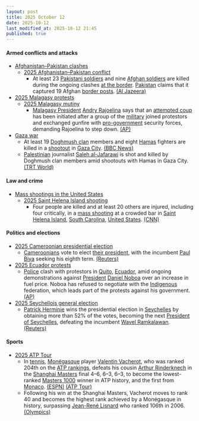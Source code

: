 ```yaml
---
layout: post
title: 2025 October 12
date: 2025-10-12
last_modified_at: 2025-10-12 21:45
published: true
---
```



#### Armed conflicts and attacks

* [Afghanistan–Pakistan clashes](https://en.wikipedia.org/wiki/Afghanistan%E2%80%93Pakistan_clashes_%282024%E2%80%93present%29 "Afghanistan–Pakistan clashes (2024–present)")
  * [2025 Afghanistan–Pakistan conflict](https://en.wikipedia.org/wiki/2025_Afghanistan%E2%80%93Pakistan_conflict "2025 Afghanistan–Pakistan conflict")
    * At least 23 [Pakistani soldiers](https://en.wikipedia.org/wiki/Pakistan_Army "Pakistan Army") and nine [Afghan soldiers](https://en.wikipedia.org/wiki/Afghan_Army "Afghan Army") are killed during the ongoing clashes [at the border](https://en.wikipedia.org/wiki/Durand_Line "Durand Line"). [Pakistan](https://en.wikipedia.org/wiki/Pakistan "Pakistan") claims that it captured 19 Afghan [border posts](https://en.wikipedia.org/wiki/Border_checkpoint "Border checkpoint"). [(Al Jazeera)](https://www.aljazeera.com/news/2025/10/12/taliban-pakistani-forces-trade-heavy-fire-along-afghanistan-border)
* [2025 Malagasy protests](https://en.wikipedia.org/wiki/2025_Malagasy_protests "2025 Malagasy protests")
  * [2025 Malagasy mutiny](https://en.wikipedia.org/wiki/2025_Malagasy_mutiny "2025 Malagasy mutiny")
    * [Malagasy President](https://en.wikipedia.org/wiki/Malagasy_President "Malagasy President") [Andry Rajoelina](https://en.wikipedia.org/wiki/Andry_Rajoelina "Andry Rajoelina") says that an [attempted coup](https://en.wikipedia.org/wiki/Coup_d%27%C3%A9tat "Coup d'état") has been initiated after a group of the [military](https://en.wikipedia.org/wiki/Madagascar_Armed_Forces "Madagascar Armed Forces") joined protestors and exchanged gunfire with [pro-government](https://en.wikipedia.org/wiki/Politics_of_Madagascar "Politics of Madagascar") security forces, demanding Rajoelina to step down. [(AP)](https://apnews.com/article/madagascar-protests-attempted-coup-e6dd29a429e06362efd238cfac7270d0)
* [Gaza war](https://en.wikipedia.org/wiki/Gaza_war "Gaza war")
  * At least 19 [Doghmush clan](https://en.wikipedia.org/wiki/Doghmush_clan "Doghmush clan") members and eight [Hamas](https://en.wikipedia.org/wiki/Hamas "Hamas") fighters are killed in a [shootout](https://en.wikipedia.org/wiki/Shootout "Shootout") in [Gaza City](https://en.wikipedia.org/wiki/Gaza_City "Gaza City"). [(BBC News)](https://www.bbc.com/news/articles/cg5e551j593o)
  * [Palestinian](https://en.wikipedia.org/wiki/Palestinians "Palestinians") journalist [Saleh al-Jafarawi](https://en.wikipedia.org/wiki/Saleh_al-Jafarawi "Saleh al-Jafarawi") is shot and killed by Doghmush clan members amid shootouts with Hamas in Gaza City. [(TRT World)](https://www.trtworld.com/article/34ca89c73006)

#### Law and crime

* [Mass shootings in the United States](https://en.wikipedia.org/wiki/Mass_shootings_in_the_United_States "Mass shootings in the United States")
  * [2025 Saint Helena Island shooting](https://en.wikipedia.org/wiki/2025_Saint_Helena_Island_shooting "2025 Saint Helena Island shooting")
    * Four people are killed and at least 20 others are injured, including four critically, in a [mass shooting](https://en.wikipedia.org/wiki/Mass_shooting "Mass shooting") at a crowded bar in [Saint Helena Island](https://en.wikipedia.org/wiki/Saint_Helena_Island_%28South_Carolina%29 "Saint Helena Island (South Carolina)"), [South Carolina](https://en.wikipedia.org/wiki/South_Carolina "South Carolina"), [United States](https://en.wikipedia.org/wiki/United_States "United States"). [(CNN)](https://www.cnn.com/2025/10/12/us/south-carolina-bar-shooting-sun)

#### Politics and elections

* [2025 Cameroonian presidential election](https://en.wikipedia.org/wiki/2025_Cameroonian_presidential_election "2025 Cameroonian presidential election")
  * [Cameroonians](https://en.wikipedia.org/wiki/Cameroonians "Cameroonians") vote to elect [their president](https://en.wikipedia.org/wiki/President_of_Cameroon "President of Cameroon"), with the incumbent [Paul Biya](https://en.wikipedia.org/wiki/Paul_Biya "Paul Biya") seeking his eighth term. [(Reuters)](https://www.reuters.com/world/africa/cameroon-holds-presidential-election-biya-seeks-extend-four-decade-iron-grip-2025-10-12/)
* [2025 Ecuador protests](https://en.wikipedia.org/wiki/2025_Ecuador_protests "2025 Ecuador protests")
  * [Police](https://en.wikipedia.org/wiki/National_Police_of_Ecuador "National Police of Ecuador") clash with protestors in [Quito](https://en.wikipedia.org/wiki/Quito "Quito"), [Ecuador](https://en.wikipedia.org/wiki/Ecuador "Ecuador"), amid ongoing demonstrations against [President](https://en.wikipedia.org/wiki/President_of_Ecuador "President of Ecuador") [Daniel Noboa](https://en.wikipedia.org/wiki/Daniel_Noboa "Daniel Noboa") over an increase in fuel price. Noboa has refused to negotiate with the [Indigenous](https://en.wikipedia.org/wiki/Indigenous_peoples_in_Ecuador "Indigenous peoples in Ecuador") federation, which leads part of the protests against his government. [(AP)](https://apnews.com/article/daniel-noboa-quito-ecuador-indigenous-1a897be431ca52db8352315d8c8f75f1)
* [2025 Seychellois general election](https://en.wikipedia.org/wiki/2025_Seychellois_general_election "2025 Seychellois general election")
  * [Patrick Herminie](https://en.wikipedia.org/wiki/Patrick_Herminie "Patrick Herminie") wins the presidential election in [Seychelles](https://en.wikipedia.org/wiki/Seychelles "Seychelles") by obtaining more than 52% of the votes, becoming the next [President of Seychelles](https://en.wikipedia.org/wiki/President_of_Seychelles "President of Seychelles"), defeating the incumbent [Wavel Ramkalawan](https://en.wikipedia.org/wiki/Wavel_Ramkalawan "Wavel Ramkalawan"). [(Reuters)](https://www.reuters.com/world/africa/former-speaker-herminie-wins-seychelles-presidential-election-2025-10-12/)

#### Sports

* [2025 ATP Tour](https://en.wikipedia.org/wiki/2025_ATP_Tour "2025 ATP Tour")
  * In [tennis](https://en.wikipedia.org/wiki/Tennis "Tennis"), [Monégasque](https://en.wikipedia.org/wiki/Monaco "Monaco") player [Valentin Vacherot](https://en.wikipedia.org/wiki/Valentin_Vacherot "Valentin Vacherot"), who was ranked 204th on the [ATP rankings](https://en.wikipedia.org/wiki/ATP_rankings "ATP rankings"), defeats his cousin [Arthur Rinderknech](https://en.wikipedia.org/wiki/Arthur_Rinderknech "Arthur Rinderknech") in the [Shanghai Masters](https://en.wikipedia.org/wiki/Shanghai_Masters "Shanghai Masters") final 4–6, 6–3, 6–3, to become the lowest-ranked [Masters 1000](https://en.wikipedia.org/wiki/Masters_1000 "Masters 1000") winner in ATP history, and the first from [Monaco](https://en.wikipedia.org/wiki/Monaco "Monaco"). [(ESPN)](https://www.espn.com/tennis/story/_/id/46570136/valentin-vacherot-beats-cousin-arthur-rinderknech-win-shanghai-masters) [(ATP Tour)](https://www.atptour.com/en/news/vacherot-first-time-winner-spotlight-shanghai-2025)
  * Following his win at the Shanghai Masters, Vacherot moves to rank 40 and becomes the highest rank achieved by a Monégasque in history, surpassing [Jean-René Lisnard](https://en.wikipedia.org/wiki/Jean-Ren%C3%A9_Lisnard "Jean-René Lisnard") who ranked 106th in 2006. [(Olympics)](https://www.olympics.com/en/news/shanghai-masters-2025-arthur-rinderknech-valentin-vacherot-all-cousin-final-results)
